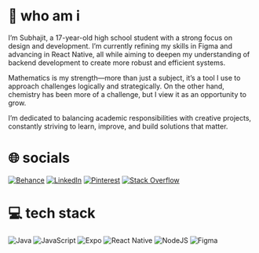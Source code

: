 # 💫 who am i
I’m Subhajit, a 17-year-old high school student with a strong focus on design and development. I’m currently refining my skills in Figma and advancing in React Native, all while aiming to deepen my understanding of backend development to create more robust and efficient systems.

Mathematics is my strength—more than just a subject, it’s a tool I use to approach challenges logically and strategically. On the other hand, chemistry has been more of a challenge, but I view it as an opportunity to grow.

I’m dedicated to balancing academic responsibilities with creative projects, constantly striving to learn, improve, and build solutions that matter.


# 🌐 socials
[![Behance](https://img.shields.io/badge/Behance-1769ff?logo=behance&logoColor=white)](https://www.behance.net/subhajitroy29) 
[![LinkedIn](https://img.shields.io/badge/LinkedIn-%230077B5.svg?logo=linkedin&logoColor=white)](https://www.linkedin.com/) 
[![Pinterest](https://img.shields.io/badge/Pinterest-%23E60023.svg?logo=Pinterest&logoColor=white)](https://in.pinterest.com/subhajitr0y/) 
[![Stack Overflow](https://img.shields.io/badge/-Stackoverflow-FE7A16?logo=stack-overflow&logoColor=white)](https://stackoverflow.com/users/23371059/subhajit-roy) 

# 💻 tech stack
![Java](https://img.shields.io/badge/java-%23ED8B00.svg?style=for-the-badge&logo=openjdk&logoColor=white)
![JavaScript](https://img.shields.io/badge/javascript-%23323330.svg?style=for-the-badge&logo=javascript&logoColor=%23F7DF1E)
![Expo](https://img.shields.io/badge/expo-1C1E24?style=for-the-badge&logo=expo&logoColor=#D04A37)
![React Native](https://img.shields.io/badge/react_native-%2320232a.svg?style=for-the-badge&logo=react&logoColor=%2361DAFB)
![NodeJS](https://img.shields.io/badge/node.js-6DA55F?style=for-the-badge&logo=node.js&logoColor=white)
![Figma](https://img.shields.io/badge/figma-%23F24E1E.svg?style=for-the-badge&logo=figma&logoColor=white)

